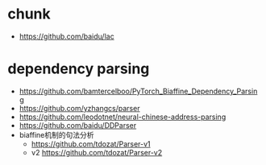 

# chunk
- https://github.com/baidu/lac


# dependency parsing
- https://github.com/bamtercelboo/PyTorch_Biaffine_Dependency_Parsing
- https://github.com/yzhangcs/parser
- https://github.com/leodotnet/neural-chinese-address-parsing
- https://github.com/baidu/DDParser
- biaffine机制的句法分析
  - https://github.com/tdozat/Parser-v1
  - v2 https://github.com/tdozat/Parser-v2